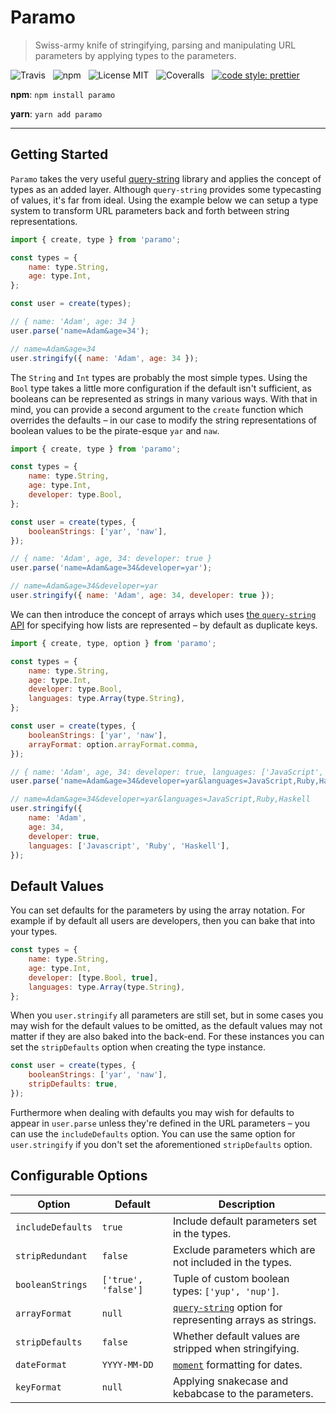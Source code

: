 # Paramo

> Swiss-army knife of stringifying, parsing and manipulating URL parameters by applying types to the parameters.

![Travis](http://img.shields.io/travis/Wildhoney/Paramo.svg?style=for-the-badge)
&nbsp;
![npm](http://img.shields.io/npm/v/paramo.svg?style=for-the-badge)
&nbsp;
![License MIT](http://img.shields.io/badge/license-mit-lightgrey.svg?style=for-the-badge)
&nbsp;
![Coveralls](https://img.shields.io/coveralls/Wildhoney/Paramo.svg?style=for-the-badge)
&nbsp;
[![code style: prettier](https://img.shields.io/badge/code_style-prettier-ff69b4.svg?style=for-the-badge)](https://github.com/prettier/prettier)

**npm**: `npm install paramo`

**yarn**: `yarn add paramo`

---

## Getting Started

`Paramo` takes the very useful [query-string]() library and applies the concept of types as an added layer. Although `query-string` provides some typecasting of values, it's far from ideal. Using the example below we can setup a type system to transform URL parameters back and forth between string representations.

```javascript
import { create, type } from 'paramo';

const types = {
    name: type.String,
    age: type.Int,
};

const user = create(types);

// { name: 'Adam', age: 34 }
user.parse('name=Adam&age=34');

// name=Adam&age=34
user.stringify({ name: 'Adam', age: 34 });
```

The `String` and `Int` types are probably the most simple types. Using the `Bool` type takes a little more configuration if the default isn't sufficient, as booleans can be represented as strings in many various ways. With that in mind, you can provide a second argument to the `create` function which overrides the defaults &ndash; in our case to modify the string representations of boolean values to be the pirate-esque `yar` and `naw`.

```javascript
import { create, type } from 'paramo';

const types = {
    name: type.String,
    age: type.Int,
    developer: type.Bool,
};

const user = create(types, {
    booleanStrings: ['yar', 'naw'],
});

// { name: 'Adam', age, 34: developer: true }
user.parse('name=Adam&age=34&developer=yar');

// name=Adam&age=34&developer=yar
user.stringify({ name: 'Adam', age: 34, developer: true });
```

We can then introduce the concept of arrays which uses [the `query-string` API](https://github.com/sindresorhus/query-string#api) for specifying how lists are represented &ndash; by default as duplicate keys.

```javascript
import { create, type, option } from 'paramo';

const types = {
    name: type.String,
    age: type.Int,
    developer: type.Bool,
    languages: type.Array(type.String),
};

const user = create(types, {
    booleanStrings: ['yar', 'naw'],
    arrayFormat: option.arrayFormat.comma,
});

// { name: 'Adam', age, 34: developer: true, languages: ['JavaScript', 'Ruby', 'Haskell'] }
user.parse('name=Adam&age=34&developer=yar&languages=JavaScript,Ruby,Haskell');

// name=Adam&age=34&developer=yar&languages=JavaScript,Ruby,Haskell
user.stringify({
    name: 'Adam',
    age: 34,
    developer: true,
    languages: ['Javascript', 'Ruby', 'Haskell'],
});
```

## Default Values

You can set defaults for the parameters by using the array notation. For example if by default all users are developers, then you can bake that into your types.

```javascript
const types = {
    name: type.String,
    age: type.Int,
    developer: [type.Bool, true],
    languages: type.Array(type.String),
};
```

When you `user.stringify` all parameters are still set, but in some cases you may wish for the default values to be omitted, as the default values may not matter if they are also baked into the back-end. For these instances you can set the `stripDefaults` option when creating the type instance.

```javascript
const user = create(types, {
    booleanStrings: ['yar', 'naw'],
    stripDefaults: true,
});
```

Furthermore when dealing with defaults you may wish for defaults to appear in `user.parse` unless they're defined in the URL parameters &ndash; you can use the `includeDefaults` option. You can use the same option for `user.stringify` if you don't set the aforementioned `stripDefaults` option.

## Configurable Options

| Option            | Default             | Description                                                                                               |
| ----------------- | ------------------- | --------------------------------------------------------------------------------------------------------- |
| `includeDefaults` | `true`              | Include default parameters set in the types.                                                              |
| `stripRedundant`  | `false`             | Exclude parameters which are not included in the types.                                                   |
| `booleanStrings`  | `['true', 'false']` | Tuple of custom boolean types: `['yup', 'nup']`.                                                          |
| `arrayFormat`     | `null`              | [`query-string`](https://github.com/sindresorhus/query-string) option for representing arrays as strings. |
| `stripDefaults`   | `false`             | Whether default values are stripped when stringifying.                                                    |
| `dateFormat`      | `YYYY-MM-DD`        | [`moment`](https://momentjs.com/docs/) formatting for dates.                                              |
| `keyFormat`       | `null`              | Applying snakecase and kebabcase to the parameters.                                                       |
